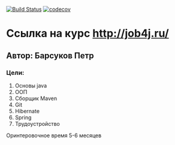 [![Build Status](https://travis-ci.org/Web-Programmer-B-P/job4j.svg?branch=master)](https://travis-ci.org/Web-Programmer-B-P/job4j)
[![codecov](https://codecov.io/gh/Web-Programmer-B-P/job4j/branch/master/graph/badge.svg)](https://codecov.io/gh/Web-Programmer-B-P/job4j)


# Ссылка на курс http://job4j.ru/
## Автор: Барсуков Петр
### Цели:
1. Основы java
2. ООП
3. Сборщик Maven
4. Git
5. Hibernate
6. Spring
7. Трудоустройство

Оринтеровочное время 5-6 месяцев


